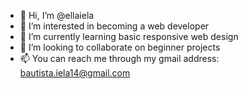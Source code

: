 - 👋 Hi, I’m @ellaiela
- 👀 I’m interested in becoming a web developer
- 🌱 I’m currently learning basic responsive web design
- 💞️ I’m looking to collaborate on beginner projects
- 📫 You can reach me through my gmail address: bautista.iela14@gmail.com

<!---
ellaiela/ellaiela is a ✨ special ✨ repository because its `README.md` (this file) appears on your GitHub profile.
You can click the Preview link to take a look at your changes.
--->
